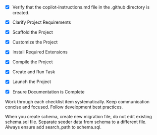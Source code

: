 - [x] Verify that the copilot-instructions.md file in the .github directory is created.

- [x] Clarify Project Requirements

- [x] Scaffold the Project

- [x] Customize the Project

- [x] Install Required Extensions

- [x] Compile the Project

- [x] Create and Run Task

- [x] Launch the Project

- [x] Ensure Documentation is Complete

Work through each checklist item systematically.
Keep communication concise and focused.
Follow development best practices.

When you create schema, create new migration file, do not edit existing schema.sql file. Separate seeder data from schema to a different file. Always ensure add search_path to schema.sql.